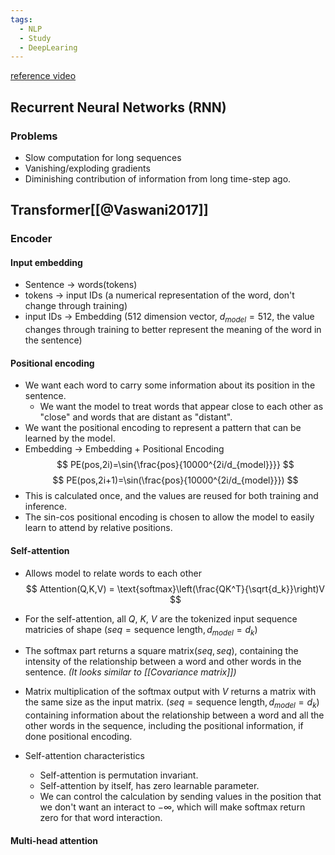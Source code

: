 ```yaml
---
tags:
  - NLP
  - Study
  - DeepLearing
---
```


[reference video](https://www.youtube.com/watch?v=bCz4OMemCcA)
## Recurrent Neural Networks (RNN)

### Problems
- Slow computation for long sequences
- Vanishing/exploding gradients
- Diminishing contribution of information from long time-step ago.

## Transformer[[@Vaswani2017]]

### Encoder
#### Input embedding
- Sentence -> words(tokens)
- tokens -> input IDs (a numerical representation of the word, don't change through training)
- input IDs -> Embedding (512 dimension vector, $d_{model}=512$, the value changes through training to better represent the meaning of the word in the sentence)

#### Positional encoding
- We want each word to carry some information about its position in the sentence.
	- We want the model to treat words that appear close to each other as "close" and words that are distant as "distant".
- We want the positional encoding to represent a pattern that can be learned by the model.
- Embedding -> Embedding + Positional Encoding
$$
PE(pos,2i)=\sin{\frac{pos}{10000^{2i/d_{model}}}}
$$
$$
PE(pos,2i+1)=\sin(\frac{pos}{10000^{2i/d_{model}}})
$$
- This is calculated once, and the values are reused for both training and inference.
- The sin-cos positional encoding is chosen to allow the model to easily learn to attend by relative positions.

#### Self-attention
- Allows model to relate words to each other
$$
Attention(Q,K,V) = \text{softmax}\left(\frac{QK^T}{\sqrt{d_k}}\right)V
$$

- For the self-attention, all $Q$, $K$, $V$ are the tokenized input sequence matricies of shape $(seq=\text{sequence length}, d_{model}=d_k)$
- The softmax part returns a square matrix$(seq, seq)$, containing the intensity of the relationship between a word and other words in the sentence. *(It looks similar to [[Covariance matrix]])*
- Matrix multiplication of the softmax output with $V$ returns a matrix with the same size as the input matrix. $(seq=\text{sequence length}, d_{model}=d_k)$ containing information about the relationship between a word and all the other words in the sequence, including the positional information, if done positional encoding.
- Self-attention characteristics
	- Self-attention is permutation invariant.
	- Self-attention by itself, has zero learnable parameter.
	- We can control the calculation by sending values in the position that we don't want an interact to $-\infty$, which will make softmax return zero for that word interaction.

#### Multi-head attention
